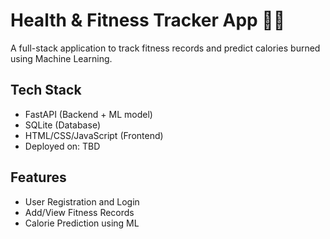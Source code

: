 # Health & Fitness Tracker App 🏋️‍♂️

A full-stack application to track fitness records and predict calories burned using Machine Learning.

## Tech Stack
- FastAPI (Backend + ML model)
- SQLite (Database)
- HTML/CSS/JavaScript (Frontend)
- Deployed on: TBD

## Features
- User Registration and Login
- Add/View Fitness Records
- Calorie Prediction using ML

